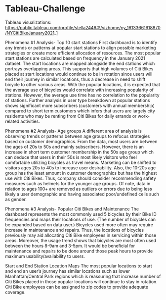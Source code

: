 # Tableau-Challenge

Tableau visualizations: https://public.tableau.com/profile/stella2446#!/vizhome/ny_16133661618870/NYCitiBikeJanuary2021_1

Phenomena #1 Analysis- Top 10 start stations 
First dashboard is to identify any trends or patterns at popular start stations to align possible marketing strategies or create more efficient allocation of resources. The most popular start stations are calculated based on frequency in the January 2021 dataset. The start locations are mapped alongside the end stations which portrays overlapping areas. This supports that high volumes of Citi Bikes placed at start locations would continue to be in rotation since users will end their journey in similar locations, thus a decrease in need to shift bicycle to other various areas. With the popular locations, it is expected that the average use of bicycles would correlate with increasing popularity of stations. However, the average use time has no correlation to the popularity of stations. Further analysis in user type breakdown at popular stations shows significant more subscribers (customers with annual membership) compared to short term customers which infers that users are largely city residents who may be renting from Citi Bikes for daily errands or work-related activities. 

Phenomena #2 Analysis- Age groups
A different area of analysis is observing trends or patterns between age groups to refocus strategies based on customer demographics. From the data, most users are between the ages of 20s to 50s and mainly subscribers. However, there is an increase in short term customer membership in the 50s age group which can deduce that users in their 50s is most likely visitors who feel comfortable utilizing bicycles as travel means. Marketing can be shifted to visitors ages 20s to 40s to increase user desirability. Also, the 10-20s age group has the least amount in customer demographics but has the highest use with Citi Bikes. Thus, company should consider recommending safety measures such as helmets for the younger age groups. Of note, data in relation to ages 100+ are removed as outliers or errors due to being less likely a user demographic and having associated poor/undefined cells such as gender. 

Phenomena #3 Analysis- Popular Citi Bikes and Maintenance
The dashboard represents the most commonly used 5 bicycles by their Bike ID frequencies and maps their locations of use. (The number of bicycles can be expanded based on data user.) Bicycles used more often may require increase in maintenance and repairs. Thus, the locations of bicycles previously may aid allocating Citi Bike employees in servicing within those areas. Moreover, the usage trend shows that bicycles are most often used between the hours 8-9am and 3-5pm. It would be beneficial for maintenance and repairs to be done around those peak hours to provide maximum usability/availability to users. 

Start and End Station Location Maps
The most popular locations to start and end an user’s journey has similar locations such as lower Manhattan/Central Park regions which is reassuring that increase number of Citi Bikes placed in those popular locations will continue to stay in rotation. Citi Bike employees can be assigned to zip codes to provide adequate coverage. 

